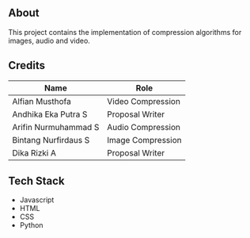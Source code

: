 ## About
This project contains the implementation of compression algorithms for images, audio and video.
## Credits
|Name|Role|
|----|----|
|Alfian Musthofa|Video Compression|
|Andhika Eka Putra S|Proposal Writer|
|Arifin Nurmuhammad S|Audio Compression|
|Bintang Nurfirdaus S|Image Compression|
|Dika Rizki A|Proposal Writer|
## Tech Stack
- Javascript
- HTML
- CSS
- Python
